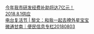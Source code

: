   
[今年我市研发经费补助将达7亿元！](http://www.dianyue.me/archives/405/w8yngt7y8stcfm0l/)  
[2018.8.1供应](http://www.dianyue.me/archives/404/nrtyoc4mx1uvsy35/)  
[电台复活节 | 黎文：和我一起去撩外星宝宝](http://www.dianyue.me/archives/720/bvus7cduquv0y96u/)  
[微通甘南｜便民信息专栏20180803](http://www.dianyue.me/archives/097/xyreu133elwo9rwh/)
